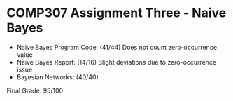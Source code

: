 # COMP307 Assignment Three - Naive Bayes

- Naive Bayes Program Code: (41/44) Does not count zero-occurrence value
- Naive Bayes Report: (14/16) Slight deviations due to zero-occurrence issue
- Bayesian Networks: (40/40)

Final Grade: 95/100
